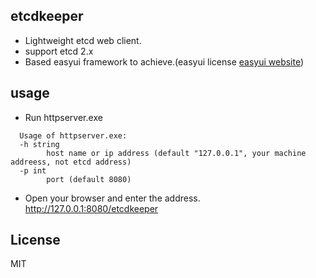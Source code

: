 ## etcdkeeper
* Lightweight etcd web client.
* support etcd 2.x
* Based easyui framework to achieve.(easyui license [easyui website](www.jeasyui.com))

## usage
* Run httpserver.exe  
```
  Usage of httpserver.exe:  
  -h string  
        host name or ip address (default "127.0.0.1", your machine addreess, not etcd address)
  -p int
        port (default 8080)
```
* Open your browser and enter the address. http://127.0.0.1:8080/etcdkeeper

## License
MIT
